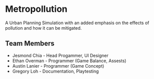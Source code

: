 Metropollution
==============

A Urban Planning Simulation with an added emphasis on the effects of pollution and how it can be mitigated.

Team Members
------------
- Jesmond Chia - Head Progammer, UI Designer
- Ethan Overman - Programmer (Game Balance, Assests)
- Austin Lanier - Programmer (Game Concept)
- Gregory Loh - Documentation, Playtesting